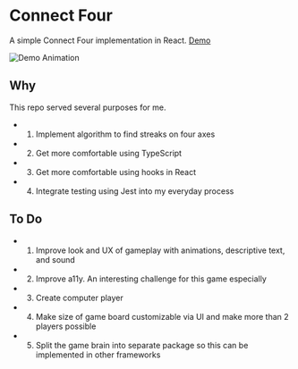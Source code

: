 # Connect Four

A simple Connect Four implementation in React. [Demo](https://thebrengun.github.io/connect-four)

![Demo Animation](../assets/connect-four-demo.gif?raw=true)

## Why

This repo served several purposes for me.

  - 1. Implement algorithm to find streaks on four axes
  - 2. Get more comfortable using TypeScript
  - 3. Get more comfortable using hooks in React
  - 4. Integrate testing using Jest into my everyday process

## To Do

  - 1. Improve look and UX of gameplay with animations, descriptive text, and sound
  - 2. Improve a11y. An interesting challenge for this game especially
  - 3. Create computer player
  - 4. Make size of game board customizable via UI and make more than 2 players possible
  - 5. Split the game brain into separate package so this can be implemented in other frameworks
